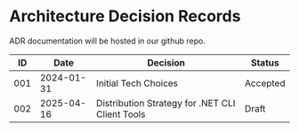 # Architecture Decision Records

ADR documentation will be hosted in our github repo.

| ID | Date | Decision | Status |
|----|------|----------|--------|
|001 |2024-01-31|Initial Tech Choices|Accepted|
|002 |2025-04-16|Distribution Strategy for .NET CLI Client Tools|Draft|